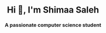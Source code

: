 <h1 align="center">Hi 👋, I'm Shimaa Saleh</h1>
<h3 align="center">A passionate computer science student</h3>


